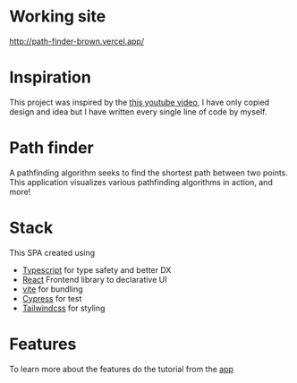 # Working site

http://path-finder-brown.vercel.app/

# Inspiration

This project was inspired by the [this youtube video](https://www.youtube.com/watch?v=n4t_-NjY_Sg), I have only copied design and idea but 
I have written every single line of code by myself.

# Path finder

A pathfinding algorithm seeks to find the shortest path between two points. This application visualizes 
various pathfinding algorithms in action, and more!


# Stack

This SPA created using 
- [Typescript](https://www.typescriptlang.org/) for type safety and better DX
- [React](https://reactjs.org/) Frontend library to declarative UI
- [vite](https://vitejs.dev/) for bundling
- [Cypress](cypress.io) for test
- [Tailwindcss](https://tailwindcss.com/) for styling

# Features 

To learn more about the features do the tutorial from the [app](http://path-finder-brown.vercel.app/)
